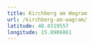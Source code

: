 ```yaml
---
title: Kirchberg am Wagram
url: /kirchberg-am-wagram/
latitude: 48.4319557
longitude: 15.8986861
---
```

